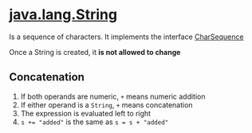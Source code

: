# [java.lang.String](https://docs.oracle.com/en/java/javase/11/docs/api/java.base/java/lang/String.html)

Is a sequence of characters. It implements the interface [CharSequence](https://docs.oracle.com/en/java/javase/11/docs/api/java.base/java/lang/CharSequence.html)

Once a String is created, it **is not allowed to change**

## Concatenation

1. If both operands are numeric, `+` means numeric addition
2. If either operand is a `String`, `+` means concatenation
3. The expression is evaluated left to right
4. `s += "added"` is the same as `s = s + "added"`
